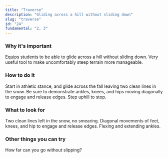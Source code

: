 ```yaml
---
title: "Traverse"
description: "Gliding across a hill without sliding down"
slug: "traverse"
id: "24"
fundamental: "2, 3"
---
```


### Why it's important

Equips students to be able to glide across a hill without sliding down. Very useful tool to make uncomfortably steep terrain more manageable.

### How to do it

Start in athletic stance, and glide across the fall leaving two clean lines in the snow. Be sure to demonstrate ankles, knees, and hips moving diagonally to engage and release edges. Step uphill to stop.

### What to look for

Two clean lines left in the snow, no smearing. Diagonal movements of feet, knees, and hip to engage and release edges. Flexing and extending ankles.

### Other things you can try

How far can you go without slipping?
